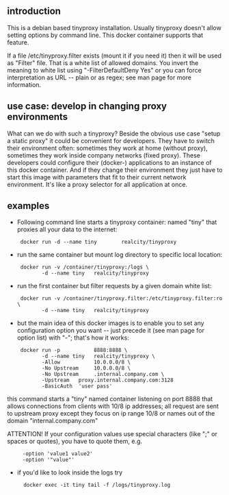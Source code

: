 ## introduction

This is a debian based tinyproxy installation. Usually tinyproxy doesn't allow setting options by command line. This docker container supports that feature.

If a file /etc/tinyproxy.filter exists (mount it if you need it) then it will be used as "Filter" file. That is a white list of allowed domains. You invert the meaning to white list using "-FilterDefaultDeny Yes" or you can force interpretation as URL -- plain or as regex; see man page for more information.

## use case: develop in changing proxy environments

What can we do with such a tinyproxy? Beside the obvious use case "setup a static proxy" it could be convenient for developers. They have to switch their environment often: sometimes they work at home (without proxy), sometimes they work inside company networks (fixed proxy). These developers could configure their (docker-) applications to an instance of this docker container. And if they change their environment they just have to start this image with parameters that fit to their current network environment. It's like a proxy selector for all application at once.



## examples

 * Following command line starts a tinyproxy container: named "tiny" that proxies all your data to the internet:

        docker run -d --name tiny        realcity/tinyproxy

 * run the same container but mount log directory to specific local location:

        docker run -v /container/tinyproxy:/logs \
               -d --name tiny   realcity/tinyproxy

 * run the first container but filter requests by a given domain white list:

        docker run -v /container/tinyproxy.filter:/etc/tinyproxy.filter:ro \
               -d --name tiny   realcity/tinyproxy

 * but the main idea of this docker images is to enable you to set any configuration option you want -- just precede it (see man page for option list) with "-"; that's how it works:

        docker run -p           8888:8888 \
               -d --name tiny   realcity/tinyproxy \
               -Allow           10.0.0.0/8 \
               -No Upstream     10.0.0.0/8 \
               -No Upstream     .internal.company.com \
               -Upstream   proxy.internal.company.com:3128
               -BasicAuth  'user pass'
               
 this command starts a "tiny" named container listening on port 8888 that allows connections from clients with 10/8 ip addresses; all request are sent to upstream proxy except they focus on ip range 10/8 or names out of the domain "internal.company.com"

 ATTENTION! If your configuration values use special characters (like ";" or spaces or quotes), you have to quote them, e.g. 

         -option 'value1 value2'
         -option '"value"'

 * if you'd like to look inside the logs try

         docker exec -it tiny tail -f /logs/tinyproxy.log

